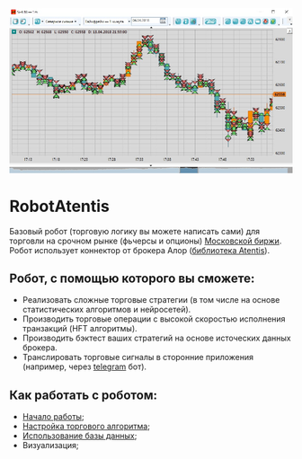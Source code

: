 ![Trading](https://github.com/DmitryLagutin/RobotAtentis/blob/master/img/1.jpg "Пример работы робота в высокочастотном режиме")

# RobotAtentis
Базовый робот (торговую логику вы можете написать сами) для торговли на срочном рынке (фьчерсы и опционы) [Московской биржи](https://www.moex.com/ "ссылка на Московскую биржу").
Робот использует коннектор от брокера Алор ([библиотека Atentis](https://alorbroker.ru/trading/tools/ "ссылка на сайт брокера")).

## Робот, с помощью которого вы сможете:

+ Реализовать сложные торговые стратегии (в том числе на основе статистических алгоритмов и нейросетей).
+ Производить торговые операции с высокой скоростью исполнения транзакций (HFT алгоритмы).
+ Производить бэктест ваших стратегий на основе источеских данных брокера.
+ Транслировать торговые сигналы в сторонние приложения (например, через [telegram](https://telegram.org/ "ссылка на telegram") бот).

## Как работать с роботом:

+ [Начало работы](https://github.com/DmitryLagutin/RobotAtentis/wiki/%D0%9D%D0%B0%D1%87%D0%B0%D0%BB%D0%BE-%D1%80%D0%B0%D0%B1%D0%BE%D1%82%D1%8B);
+ [Настройка торгового алгоритма](https://github.com/DmitryLagutin/RobotAtentis/wiki/%D0%9D%D0%B0%D1%81%D1%82%D1%80%D0%BE%D0%B9%D0%BA%D0%B0-%D1%82%D0%BE%D1%80%D0%B3%D0%BE%D0%B2%D0%BE%D0%B3%D0%BE-%D0%B0%D0%BB%D0%B3%D0%BE%D1%80%D0%B8%D1%82%D0%BC%D0%B0);
+ [Использование базы данных](https://github.com/DmitryLagutin/RobotAtentis/wiki/%D0%98%D1%81%D0%BF%D0%BE%D0%BB%D1%8C%D0%B7%D0%BE%D0%B2%D0%B0%D0%BD%D0%B8%D0%B5-%D0%B1%D0%B0%D0%B7%D1%8B-%D0%B4%D0%B0%D0%BD%D0%BD%D1%8B%D1%85);
+ Визуализация;


